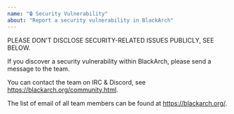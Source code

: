 ```yaml
---
name: "🔒 Security Vulnerability"
about: "Report a security vulnerability in BlackArch"
---
```

PLEASE DON'T DISCLOSE SECURITY-RELATED ISSUES PUBLICLY, SEE BELOW.

If you discover a security vulnerability within BlackArch, please send a message to the team.

You can contact the team on IRC & Discord, see https://blackarch.org/community.html.

The list of email of all team members can be found at https://blackarch.org/.
